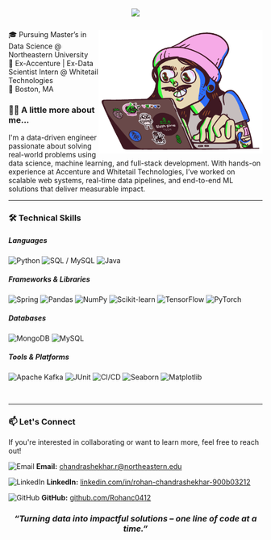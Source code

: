 <h1 align="center">
    <img src="https://readme-typing-svg.herokuapp.com/?font=Righteous&size=35&center=true&vCenter=true&width=500&height=70&duration=4500&lines=Hi+There!+👋;+I'm+Rohan+Chandrashekhar!;" />
</h1>
<img align="right" src="https://github.com/Rohanc0412/Rohanc0412/blob/077f870df5213f12c8174a67ca0544ef4f46051d/images/ds_gif.gif" width="325"/>
🎓 Pursuing Master’s in Data Science @ Northeastern University <br>
💼 Ex-Accenture | Ex-Data Scientist Intern @ Whitetail Technologies  <br>
📍 Boston, MA 

### 🧑‍🎓 A little more about me...  
I'm a data-driven engineer passionate about solving real-world problems using data science, machine learning, and full-stack development. With hands-on experience at Accenture and Whitetail Technologies, I’ve worked on scalable web systems, real-time data pipelines, and end-to-end ML solutions that deliver measurable impact.
<br>

-------
### 🛠️ Technical Skills

<h5>Languages</h5>
<p>
  <img src="https://cdn.jsdelivr.net/gh/devicons/devicon/icons/python/python-original.svg" width="30" title="Python"/>
  <img src="https://cdn.jsdelivr.net/gh/devicons/devicon/icons/mysql/mysql-original.svg" width="30" title="SQL / MySQL"/>
  <img src="https://cdn.jsdelivr.net/gh/devicons/devicon/icons/java/java-original.svg" width="30" title="Java"/>
</p>

<h5>Frameworks & Libraries</h5>
<p>
  <img src="https://cdn.jsdelivr.net/gh/devicons/devicon/icons/spring/spring-original.svg" width="30" title="Spring"/>
  <img src="https://cdn.jsdelivr.net/gh/devicons/devicon/icons/pandas/pandas-original.svg" width="30" title="Pandas"/>
  <img src="https://cdn.jsdelivr.net/gh/devicons/devicon/icons/numpy/numpy-original.svg" width="30" title="NumPy"/>
  <img src="https://scikit-learn.org/stable/_static/scikit-learn-logo-small.png" width="90" title="Scikit-learn"/>
  <img src="https://cdn.jsdelivr.net/gh/devicons/devicon/icons/tensorflow/tensorflow-original.svg" width="30" title="TensorFlow"/>
  <img src="https://cdn.jsdelivr.net/gh/devicons/devicon/icons/pytorch/pytorch-original.svg" width="30" title="PyTorch"/>
</p>

<h5>Databases</h5>
<p>
  <img src="https://cdn.jsdelivr.net/gh/devicons/devicon/icons/mongodb/mongodb-original.svg" width="30" title="MongoDB"/>
  <img src="https://cdn.jsdelivr.net/gh/devicons/devicon/icons/mysql/mysql-original.svg" width="30" title="MySQL"/>
</p>

<h5>Tools & Platforms</h5>
<p>
  <img src="https://cdn.jsdelivr.net/gh/devicons/devicon/icons/apachekafka/apachekafka-original.svg" width="30" title="Apache Kafka"/>
  <img src="https://cdn.jsdelivr.net/gh/devicons/devicon/icons/junit/junit-original.svg" width="30" title="JUnit"/>
  <img src="https://cdn.jsdelivr.net/gh/devicons/devicon/icons/github/github-original.svg" width="30" title="CI/CD"/>
  <img src="https://seaborn.pydata.org/_static/logo-wide-lightbg.svg" width="100" title="Seaborn"/>
  <img src="https://cdn.jsdelivr.net/gh/devicons/devicon/icons/matplotlib/matplotlib-original.svg" width="30" title="Matplotlib"/>
</p>
<br>

---

### 📫 Let's Connect

If you're interested in collaborating or want to learn more, feel free to reach out!

<img src="https://img.icons8.com/fluency/48/gmail.png" width="15" title="Email"/> **Email:** [chandrashekhar.r@northeastern.edu](mailto:chandrashekhar.r@northeastern.edu)

<img src="https://cdn.jsdelivr.net/gh/devicons/devicon/icons/linkedin/linkedin-original.svg" width="15" title="LinkedIn"/> **LinkedIn:** [linkedin.com/in/rohan-chandrashekhar-900b03212](https://www.linkedin.com/in/rohan-chandrashekhar-900b03212/)

<img src="https://cdn.jsdelivr.net/gh/devicons/devicon/icons/github/github-original.svg" width="15" title="GitHub"/> **GitHub:** [github.com/Rohanc0412](https://github.com/Rohanc0412)



<h3 align='center'><i>“Turning data into impactful solutions – one line of code at a time.”</i></h3>

